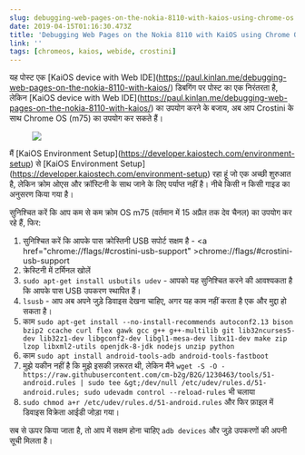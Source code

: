 ```yaml
---
slug: debugging-web-pages-on-the-nokia-8110-with-kaios-using-chrome-os
date: 2019-04-15T01:16:30.473Z
title: 'Debugging Web Pages on the Nokia 8110 with KaiOS using Chrome OS'
link: ''
tags: [chromeos, kaios, webide, crostini]
---
```

यह पोस्ट एक [KaiOS device with Web IDE](<a href="https://paul.kinlan.me/debugging-web-pages-on-the-nokia-8110-with-kaios/">https://paul.kinlan.me/debugging-web-pages-on-the-nokia-8110-with-kaios/</a>) डिबगिंग पर पोस्ट का एक निरंतरता है, लेकिन [KaiOS device with Web IDE](<a href="https://paul.kinlan.me/debugging-web-pages-on-the-nokia-8110-with-kaios/">https://paul.kinlan.me/debugging-web-pages-on-the-nokia-8110-with-kaios/</a>) का उपयोग करने के बजाय, अब आप Crostini के साथ Chrome OS (m75) का उपयोग कर सकते हैं।

<figure><img src="/images/2019-04-15-debugging-web-pages-on-the-nokia-8110-with-kaios-using-chrome-os-1.jpeg"></figure>

मैं [KaiOS Environment Setup](<a href="https://developer.kaiostech.com/environment-setup">https://developer.kaiostech.com/environment-setup</a>) से [KaiOS Environment Setup](<a href="https://developer.kaiostech.com/environment-setup">https://developer.kaiostech.com/environment-setup</a>) रहा हूं जो एक अच्छी शुरुआत है, लेकिन क्रोम ओएस और क्रॉस्टिनी के साथ जाने के लिए पर्याप्त नहीं है। नीचे किसी न किसी गाइड का अनुसरण किया गया है।

सुनिश्चित करें कि आप कम से कम क्रोम OS m75 (वर्तमान में 15 अप्रैल तक देव चैनल) का उपयोग कर रहे हैं, फिर:

1. सुनिश्चित करें कि आपके पास क्रोस्तिनी USB सपोर्ट सक्षम है - <a <span class="notranslate">href=&quot;chrome://flags/#crostini-usb-support&quot; &gt;chrome://flags/#crostini-usb-support</a>
1. क्रेस्टिनी में टर्मिनल खोलें
1. `sudo apt-get install usbutils udev` - आपको यह सुनिश्चित करने की आवश्यकता है कि आपके पास USB उपकरण स्थापित हैं।
1. `lsusb` - आप अब अपने जुड़े डिवाइस देखना चाहिए, अगर यह काम नहीं करता है एक और मुद्दा हो सकता है।
1. काम `sudo apt-get install --no-install-recommends autoconf2.13 bison bzip2 ccache curl flex gawk gcc g++ g++-multilib git lib32ncurses5-dev lib32z1-dev libgconf2-dev libgl1-mesa-dev libx11-dev make zip lzop libxml2-utils openjdk-8-jdk nodejs unzip python`
1. काम `sudo apt install android-tools-adb android-tools-fastboot`
1. मुझे यकीन नहीं है कि मुझे इसकी ज़रूरत थी, लेकिन मैंने `wget -S -O - https://raw.githubusercontent.com/cm-b2g/B2G/1230463/tools/51-android.rules | sudo tee &gt;/dev/null /etc/udev/rules.d/51-android.rules; sudo udevadm control --reload-rules` भी चलाया
1. `sudo chmod a+r /etc/udev/rules.d/51-android.rules` और फिर फ़ाइल में डिवाइस विक्रेता आईडी जोड़ा गया।

सब से ऊपर किया जाता है, तो आप में सक्षम होना चाहिए `adb devices` और जुड़े उपकरणों की अपनी सूची मिलता है।
